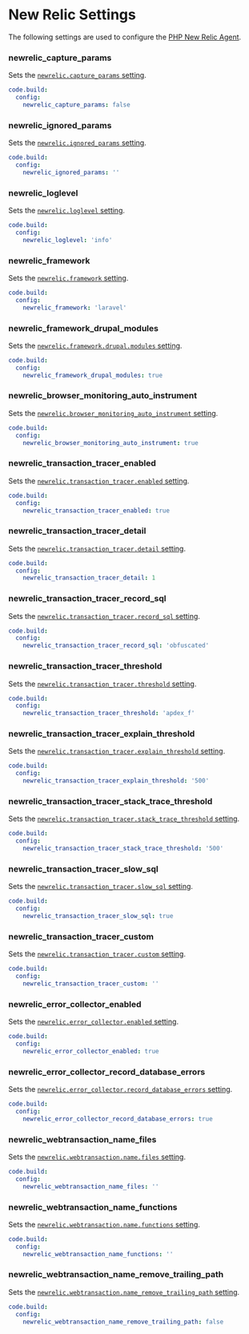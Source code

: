 # New Relic Settings

The following settings are used to configure the [PHP New Relic Agent](https://docs.newrelic.com/docs/agents/php-agent/configuration/php-agent-configuration).

### newrelic\_capture\_params
Sets the [`newrelic.capture_params` setting](https://docs.newrelic.com/docs/agents/php-agent/configuration/php-agent-configuration#inivar-capture_params).

```yaml
code.build:
  config:
    newrelic_capture_params: false
```

### newrelic\_ignored\_params
Sets the [`newrelic.ignored_params` setting](https://docs.newrelic.com/docs/agents/php-agent/configuration/php-agent-configuration#inivar-ignored_params).

```yaml
code.build:
  config:
    newrelic_ignored_params: ''
```

### newrelic_loglevel
Sets the [`newrelic.loglevel` setting](https://docs.newrelic.com/docs/agents/php-agent/configuration/php-agent-configuration#inivar-loglevel).

```yaml
code.build:
  config:
    newrelic_loglevel: 'info'
```

### newrelic_framework
Sets the [`newrelic.framework` setting](https://docs.newrelic.com/docs/agents/php-agent/configuration/php-agent-configuration#inivar-framework).

```yaml
code.build:
  config:
    newrelic_framework: 'laravel'
```

### newrelic\_framework\_drupal\_modules
Sets the [`newrelic.framework.drupal.modules` setting](https://docs.newrelic.com/docs/agents/php-agent/configuration/php-agent-configuration#inivar-framework-drupal-modules).

```yaml
code.build:
  config:
    newrelic_framework_drupal_modules: true
```

### newrelic\_browser\_monitoring\_auto\_instrument
Sets the [`newrelic.browser_monitoring_auto_instrument` setting](https://docs.newrelic.com/docs/agents/php-agent/configuration/php-agent-configuration#inivar-autorum).

```yaml
code.build:
  config:
    newrelic_browser_monitoring_auto_instrument: true
```

### newrelic\_transaction\_tracer\_enabled
Sets the [`newrelic.transaction_tracer.enabled` setting](https://docs.newrelic.com/docs/agents/php-agent/configuration/php-agent-configuration#inivar-tt-enable).

```yaml
code.build:
  config:
    newrelic_transaction_tracer_enabled: true
```

### newrelic\_transaction\_tracer\_detail
Sets the [`newrelic.transaction_tracer.detail` setting](https://docs.newrelic.com/docs/agents/php-agent/configuration/php-agent-configuration#inivar-tt-detail).

```yaml
code.build:
  config:
    newrelic_transaction_tracer_detail: 1
```

### newrelic\_transaction\_tracer\_record\_sql
Sets the [`newrelic.transaction_tracer.record_sql` setting](https://docs.newrelic.com/docs/agents/php-agent/configuration/php-agent-configuration#inivar-tt-sql).

```yaml
code.build:
  config:
    newrelic_transaction_tracer_record_sql: 'obfuscated'
```

### newrelic\_transaction\_tracer\_threshold
Sets the [`newrelic.transaction_tracer.threshold` setting](https://docs.newrelic.com/docs/agents/php-agent/configuration/php-agent-configuration#inivar-tt-threshold).

```yaml
code.build:
  config:
    newrelic_transaction_tracer_threshold: 'apdex_f'
```

### newrelic\_transaction\_tracer\_explain\_threshold
Sets the [`newrelic.transaction_tracer.explain_threshold` setting](https://docs.newrelic.com/docs/agents/php-agent/configuration/php-agent-configuration#inivar-tt-epthreshold).

```yaml
code.build:
  config:
    newrelic_transaction_tracer_explain_threshold: '500'
```

### newrelic\_transaction\_tracer\_stack\_trace\_threshold
Sets the [`newrelic.transaction_tracer.stack_trace_threshold` setting](https://docs.newrelic.com/docs/agents/php-agent/configuration/php-agent-configuration#inivar-tt-stthreshold).

```yaml
code.build:
  config:
    newrelic_transaction_tracer_stack_trace_threshold: '500'
```

### newrelic\_transaction\_tracer\_slow\_sql
Sets the [`newrelic.transaction_tracer.slow_sql` setting](hhttps://docs.newrelic.com/docs/agents/php-agent/configuration/php-agent-configuration#inivar-tt-slowsql).

```yaml
code.build:
  config:
    newrelic_transaction_tracer_slow_sql: true
```

### newrelic\_transaction\_tracer\_custom
Sets the [`newrelic.transaction_tracer.custom` setting](https://docs.newrelic.com/docs/agents/php-agent/configuration/php-agent-configuration#inivar-tt-custom).

```yaml
code.build:
  config:
    newrelic_transaction_tracer_custom: ''
```

### newrelic\_error\_collector\_enabled
Sets the [`newrelic.error_collector.enabled` setting](https://docs.newrelic.com/docs/agents/php-agent/configuration/php-agent-configuration#inivar-err-enabled).

```yaml
code.build:
  config:
    newrelic_error_collector_enabled: true
```

### newrelic\_error\_collector\_record\_database\_errors
Sets the [`newrelic.error_collector.record_database_errors` setting](https://docs.newrelic.com/docs/agents/php-agent/configuration/php-agent-configuration#inivar-err-db).

```yaml
code.build:
  config:
    newrelic_error_collector_record_database_errors: true
```

### newrelic\_webtransaction\_name\_files
Sets the [`newrelic.webtransaction.name.files` setting](https://docs.newrelic.com/docs/agents/php-agent/configuration/php-agent-configuration#inivar-wt-files).

```yaml
code.build:
  config:
    newrelic_webtransaction_name_files: ''
```

### newrelic\_webtransaction\_name\_functions
Sets the [`newrelic.webtransaction.name.functions` setting](https://docs.newrelic.com/docs/agents/php-agent/configuration/php-agent-configuration#inivar-wt-funcs).

```yaml
code.build:
  config:
    newrelic_webtransaction_name_functions: ''
```

### newrelic\_webtransaction\_name\_remove\_trailing\_path
Sets the [`newrelic.webtransaction.name_remove_trailing_path` setting](https://docs.newrelic.com/docs/agents/php-agent/configuration/php-agent-configuration#inivar-wt-remove-path).

```yaml
code.build:
  config:
    newrelic_webtransaction_name_remove_trailing_path: false
```
